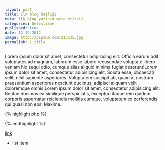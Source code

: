 ```yaml
---
layout: post
title: İlk blog başlığı
meta: ilk blog yazının meta etiketi
categories: Geliştirme
published: true
date: 12.12.2012
image: http://pipsum.com/213x35.jpg
permalink: /:title
---
```


Lorem ipsum dolor sit amet, consectetur adipisicing elit. Officia earum odit voluptates ad magnam, laborum esse labore recusandae voluptate libero veniam hic sequi odio, cumque alias aliquid minima fugiat deserunt!Lorem ipsum dolor sit amet, consectetur adipisicing elit. Soluta esse, obcaecati velit, nihil sapiente asperiores. Voluptatem suscipit ab, quam at nostrum praesentium asperiores nesciunt ducimus, adipisci aliquam velit doloremque omnis.Lorem ipsum dolor sit amet, consectetur adipisicing elit. Beatae ducimus ea similique perspiciatis, excepturi itaque rem quidem corporis aspernatur reiciendis mollitia cumque, voluptatem ex perferendis qui quasi non eos! Maxime.

{% highlight php %}
<?php echo "hi"; ?>
{% endhighlight %}

[link](http://facebook.com)

* list item
